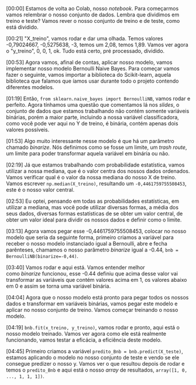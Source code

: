 [00:00] Estamos de volta ao Colab, nosso _notebook_. Para começarmos vamos relembrar o nosso conjunto de dados. Lembra que dividimos em treino e teste? Vamos rever o nosso conjunto de treino e de teste, como está dividido.

[00:21] "X_treino", vamos rodar e dar uma olhada. Temos valores -0,79024667, -0,5275638, -3, temos um 2,08, temos 1,89. Vamos ver agora o "y_treino", 0, 0, 1, ok. Tudo está certo, pré processado, dividido.

[00:53] Agora vamos, afinal de contas, aplicar nosso modelo, vamos implementar nosso modelo Bernoulli Naive Bayes. Para começar vamos fazer o seguinte, vamos importar a biblioteca do Scikit-learn, aquela biblioteca que falamos que íamos usar durante todo o projeto contendo diferentes modelos.

[01:19] Então, `from sklearn.naive_bayes import BernoulliNB`, vamos rodar e perfeito. Agora tínhamos uma questão que comentamos lá nos _slides_, o conjunto de dados que estamos trabalhando não contém somente variáveis binárias, porém a maior parte, incluindo a nossa variável classificadora, como você pode ver aqui no Y de treino, é binária, contém apenas dois valores possíveis.

[01:53] Algo muito interessante nesse modelo é que há um parâmetro chamado _binarize_. Nós definimos como se fosse um limite, um _trash route_, um limite para poder transformar aquela variável em binária ou não.

[02:19] Já que estamos trabalhando com probabilidade estatística, vamos utilizar a nossa mediana, que é o valor centra dos nossos dados ordenados. Vamos verificar qual é o valor da nossa mediana do nosso X de treino. Vamos escrever `np.median(X_treino)`, resultando um `-0,4461759755508453`, este é o nosso valor central.

[02:53] Eu optei, pensando em todas as probabilidades estatísticas, em utilizar a mediana, mas você pode utilizar diversas formas, a média dos seus dados, diversas formas estatísticas de se obter um valor central, de obter um valor ideal para dividir os nossos dados e definir como o limite.

[03:13] Agora vamos pegar esse -0,4461759755508453, colocar no nosso modelo que seria da seguinte forma, primeiro criamos a variável para receber o nosso modelo instanciado igual a Bernoulli, abre e fecha parênteses, chamamos o nosso parâmetro _binarize_ igual a -0.44, `bnb = BernoulliNB(binarize=-0,44)`.

[03:40] Vamos rodar e aqui está. Vamos entender melhor como _binarize_ funcionou, esse -0.44 definiu que acima desse valor vai transformar as variáveis que contém valores acima em 1, os valores abaixo em 0 e assim se torna uma variável binária.

[04:04] Agora que o nosso modelo está pronto para pegar todos os nossos dados e transformar em variáveis binárias, vamos pegar este modelo e aplicar no nosso conjunto de treino. Vamos começar treinando o nosso modelo.

[04:19] `bnb.fit(x_treino, y_treino)`, vamos rodar e pronto, aqui está o nosso modelo treinado. Vamos ver agora como ele está realmente funcionando, vamos testar a eficácia, a eficiência deste modelo.

[04:45] Primeiro criamos a variável `predito_Bnb = bnb.predict(X_teste)`, estamos aplicando o modelo no nosso conjunto de teste e vendo se ele consegue predizer o nosso y. Vamos ver o que resultou depois de rodar e temos o `predito_Bnb` e aqui está o nosso _array_ de resultados, `array([1, 0, ..., 1, 1, 1])`.